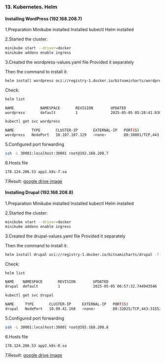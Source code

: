 ### 13. Kubernetes. Helm
#### Installing WordPress (192.168.208.7)

1.Preparation
Minikube installed
Installed kubectl
Helm installed

2.Started the cluster:
```bash
minikube start --driver=docker
minikube addons enable ingress
```
3.Created the wordpress-values.yaml file
Provided it separately

Then the command to install it:
```bash
helm install wordpress oci://registry-1.docker.io/bitnamicharts/wordpress -f wordpress-values.yaml
```
Check:

```bash
helm list

NAME            NAMESPACE       REVISION        UPDATED                                 STATUS          CHART                   APP VERSION
wordpress       default         1               2025-05-05 05:28:41.83061755 -0400 EDT  deployed        wordpress-24.2.4        6.8.1  
```
```bash
kubectl get svc wordpress

NAME        TYPE       CLUSTER-IP       EXTERNAL-IP   PORT(S)                      AGE
wordpress   NodePort   10.107.107.129   <none>        80:30001/TCP,443:30448/TCP   47m
```

5.Configured port forwarding
```bash
ssh -L 30001:localhost:30001 root@192.168.208.7
```

6.Hosts file
```bash
178.124.206.53 app1.k8s-7.sa
```

7.Result: [google drive image](https://drive.google.com/file/d/1IiBfV8SupESN0FkLVn5H1lqeSEhgmy28/view?usp=sharing "google drive image")

#### Installing Drupal (192.168.208.8)

1.Preparation
Minikube installed
Installed kubectl
Helm installed

2.Started the cluster:
```bash
minikube start --driver=docker
minikube addons enable ingress
```
3.Created the drupal-values.yaml file
Provided it separately

Then the command to install it:
```bash
helm install drupal oci://registry-1.docker.io/bitnamicharts/drupal -f drupal-values.yaml
```
Check:

```bash
helm list

NAME    NAMESPACE       REVISION        UPDATED                                 STATUS          CHART           APP VERSION
drupal  default         1               2025-05-05 06:57:32.744943546 -0400 EDT deployed        drupal-21.2.6   11.1.6   
```

```bash
kubectl get svc drupal

NAME     TYPE       CLUSTER-IP     EXTERNAL-IP   PORT(S)                      AGE
drupal   NodePort   10.99.41.168   <none>        80:32025/TCP,443:31552/TCP   12m
```
5.Configured port forwarding
```bash
ssh -L 30001:localhost:30001 root@192.168.208.8
```
6.Hosts file
```bash
178.124.206.53 app2.k8s-8.sa
```
7.Result: [google drive image](https://drive.google.com/file/d/1jf916pRnF8wKU_yjonLhPbRhs1hx2R4g/view?usp=sharing "google drive image")
